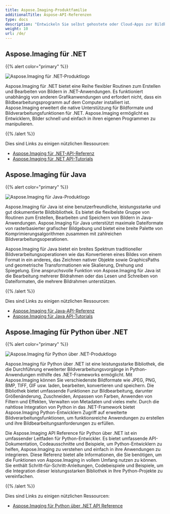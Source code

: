 ```yaml
---
title: Aspose.Imaging-Produktfamilie
additionalTitle: Aspose-API-Referenzen
type: docs
description: "Entwickeln Sie selbst gehostete oder Cloud-Apps zur Bildkonvertierung und Dokumentbildverarbeitung mit den benutzerfreundlichen APIs von Aspose.Imaging. Aspose.Imaging ist für .NET, Java und andere Plattformen verfügbar."
weight: 10
url: /de/
---
```


## Aspose.Imaging für .NET

{{% alert color="primary" %}} 

![Aspose.Imaging für .NET-Produktlogo](../home_1.png)

Aspose.Imaging für .NET bietet eine Reihe flexibler Routinen zum Erstellen und Bearbeiten von Bildern in .NET-Anwendungen. Es funktioniert unabhängig von anderen Grafikanwendungen und erfordert nicht, dass ein Bildbearbeitungsprogramm auf dem Computer installiert ist. Aspose.Imaging erweitert die native Unterstützung für Bildformate und Bildverarbeitungsfunktionen für .NET. Aspose.Imaging ermöglicht es Entwicklern, Bilder schnell und einfach in ihren eigenen Programmen zu manipulieren.

{{% /alert %}}

Dies sind Links zu einigen nützlichen Ressourcen:
- [Aspose.Imaging für .NET-API-Referenz](/imaging/de/net/)
- [Aspose.Imaging für .NET API-Tutorials](/tutorials/imaging/de/net/)

## Aspose.Imaging für Java

{{% alert color="primary" %}}

![Aspose.Imaging für Java-Produktlogo](../home_2.png)

Aspose.Imaging für Java ist eine benutzerfreundliche, leistungsstarke und gut dokumentierte Bildbibliothek. Es bietet die flexibelste Gruppe von Routinen zum Erstellen, Bearbeiten und Speichern von Bildern in Java-Anwendungen. Aspose.Imaging für Java unterstützt maximale Dateiformate von rasterbasierter grafischer Bildgebung und bietet eine breite Palette von Komprimierungsalgorithmen zusammen mit zahlreichen Bildverarbeitungsoperationen.

Aspose.Imaging für Java bietet ein breites Spektrum traditioneller Bildverarbeitungsoperationen wie das Konvertieren eines Bildes von einem Format in ein anderes, das Zeichnen nativer Objekte sowie GraphicsPaths und geometrische Transformationen wie Skalierung, Drehung und Spiegelung. Eine anspruchsvolle Funktion von Aspose.Imaging für Java ist die Bearbeitung mehrerer Bildrahmen oder das Lesen und Schreiben von Dateiformaten, die mehrere Bildrahmen unterstützen.

{{% /alert %}}

Dies sind Links zu einigen nützlichen Ressourcen:

- [Aspose.Imaging für Java-API-Referenz](/imaging/java/)
- [Aspose.Imaging für Java API-Tutorials](/tutorials/imaging/de/java/)

## Aspose.Imaging für Python über .NET

{{% alert color="primary" %}}

![Aspose.Imaging für Python über .NET-Produktlogo](../home_4.png)

Aspose.Imaging für Python über .NET ist eine leistungsstarke Bibliothek, die die Durchführung erweiterter Bildverarbeitungsvorgänge in Python-Anwendungen mithilfe des .NET-Frameworks ermöglicht. Mit Aspose.Imaging können Sie verschiedenste Bildformate wie JPEG, PNG, BMP, TIFF, GIF usw. laden, bearbeiten, konvertieren und speichern. Die Bibliothek bietet umfassende Funktionen zur Bildbearbeitung, darunter Größenänderung, Zuschneiden, Anpassen von Farben, Anwenden von Filtern und Effekten, Verwalten von Metadaten und vieles mehr. Durch die nahtlose Integration von Python in das .NET-Framework bietet Aspose.Imaging Python-Entwicklern Zugriff auf erweiterte Bildverarbeitungsfunktionen, um funktionsreiche Anwendungen zu erstellen und ihre Bildbearbeitungsanforderungen zu erfüllen.

Die Aspose.Imaging API Reference für Python über .NET ist ein umfassender Leitfaden für Python-Entwickler. Es bietet umfassende API-Dokumentation, Codeausschnitte und Beispiele, um Python-Entwicklern zu helfen, Aspose.Imaging zu verstehen und einfach in ihre Anwendungen zu integrieren. Diese Referenz bietet alle Informationen, die Sie benötigen, um die Funktionen von Aspose.Imaging in vollem Umfang nutzen zu können. Sie enthält Schritt-für-Schritt-Anleitungen, Codebeispiele und Beispiele, um die Integration dieser leistungsstarken Bibliothek in Ihre Python-Projekte zu vereinfachen.

{{% /alert %}}

Dies sind Links zu einigen nützlichen Ressourcen:

- [Aspose.Imaging für Python über .NET API Reference](/imaging/python-net/)

